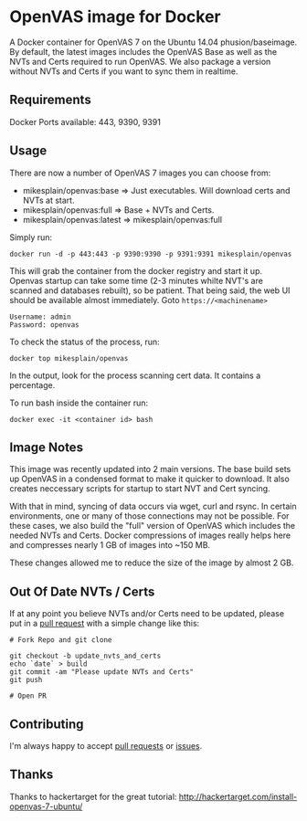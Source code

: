 OpenVAS image for Docker
==============

A Docker container for OpenVAS 7 on the Ubuntu 14.04 phusion/baseimage.  By default, the latest images includes the OpenVAS Base as well as the NVTs and Certs required to run OpenVAS.  We also package a version without NVTs and Certs if you want to sync them in realtime.

Requirements
------------
Docker
Ports available: 443, 9390, 9391

Usage
-----

There are now a number of OpenVAS 7 images you can choose from:
- mikesplain/openvas:base => Just executables. Will download certs and NVTs at start.
- mikesplain/openvas:full => Base + NVTs and Certs.
- mikesplain/openvas:latest => mikesplain/openvas:full



Simply run:

```
docker run -d -p 443:443 -p 9390:9390 -p 9391:9391 mikesplain/openvas
```

This will grab the container from the docker registry and start it up.  Openvas startup can take some time (2-3 minutes whilte NVT's are scanned and databases rebuilt), so be patient.  That being said, the web UI should be available almost immediately.  Goto `https://<machinename>`

```
Username: admin
Password: openvas
```

To check the status of the process, run:

```
docker top mikesplain/openvas
```

In the output, look for the process scanning cert data.  It contains a percentage.

To run bash inside the container run:

```
docker exec -it <container id> bash
```

Image Notes
-----

This image was recently updated into 2 main versions.  The base build sets up OpenVAS in a condensed format to make it quicker to download.  It also creates neccessary scripts for startup to start NVT and Cert syncing.

With that in mind, syncing of data occurs via wget, curl and rsync.  In certain environments, one or many of those connections may not be possible.  For these cases, we also build the "full" version of OpenVAS which includes the needed NVTs and Certs. Docker compressions of images really helps here and compresses nearly 1 GB of images into ~150 MB.

These changes allowed me to reduce the size of the image by almost 2 GB.

Out Of Date NVTs / Certs
------------------------

If at any point you believe NVTs and/or Certs need to be updated, please put in a [pull request](https://github.com/mikesplain/openvas-docker/pulls) with a simple change like this:

```
# Fork Repo and git clone

git checkout -b update_nvts_and_certs
echo `date` > build
git commit -am "Please update NVTs and Certs"
git push

# Open PR
```

Contributing
------------

I'm always happy to accept [pull requests](https://github.com/mikesplain/openvas-docker/pulls) or [issues](https://github.com/mikesplain/openvas-docker/issues).

Thanks
------
Thanks to hackertarget for the great tutorial: http://hackertarget.com/install-openvas-7-ubuntu/
